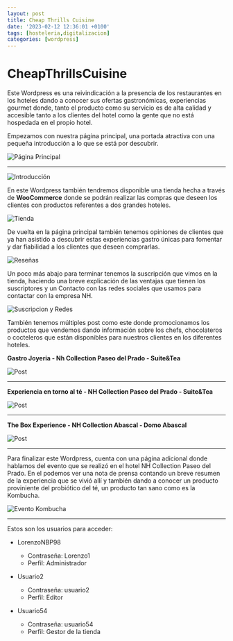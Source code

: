 ```yaml
---
layout: post
title: Cheap Thrills Cuisine
date: '2023-02-12 12:36:01 +0100'
tags: [hosteleria,digitalizacion]
categories: [wordpress]
---
```


# CheapThrillsCuisine

Este Wordpress es una reivindicación a la presencia de los restaurantes en los hoteles dando a conocer sus ofertas gastronómicas, experiencias gourmet donde, tanto el producto como su servicio es de alta calidad y accesible tanto a los clientes del hotel como la gente que no está hospedada en el propio hotel.

Empezamos con nuestra página principal, una portada atractiva con una pequeña introducción a lo que se está por descubrir.

![Página Principal](https://images2.imgbox.com/d9/87/Zv1eLxBU_o.jpg "Página Principal")


-------------------------- 



![Introducción](https://images2.imgbox.com/d5/44/j7jvI2Dr_o.jpg "Página Principal")

En este Wordpress también tendremos disponible una tienda hecha a través de **WooCommerce** donde se podrán realizar las compras que deseen los clientes con productos referentes a dos grandes hoteles.

![Tienda](https://images2.imgbox.com/b1/db/Ixl3Nl7h_o.jpg "Tienda")

De vuelta en la página principal también tenemos opiniones de clientes que ya han asistido a descubrir estas experiencias gastro únicas para fomentar y dar fiabilidad a los clientes que deseen comprarlas.

![Reseñas](https://images2.imgbox.com/65/03/0LG0lrpY_o.jpg "Reseñas")

Un poco más abajo para terminar tenemos la suscripción que vimos en la tienda, haciendo una breve explicación de las ventajas que tienen los suscriptores y un Contacto con las redes sociales que usamos para contactar con la empresa NH.


![Suscripcion y Redes](https://images2.imgbox.com/38/aa/ErUnSKqB_o.jpg "Suscripcion y Redes")


También tenemos múltiples post como este donde promocionamos los productos que vendemos dando información sobre los chefs, chocolateros o cocteleros que están disponibles para nuestros clientes en los diferentes hoteles.

**Gastro Joyeria - Nh Collection Paseo del Prado - Suite&Tea**

![Post](https://images2.imgbox.com/59/63/VlmKLuRZ_o.jpg "Post")


----------


**Experiencia en torno al té - NH Collection Paseo del Prado - Suite&Tea**

![Post](https://images2.imgbox.com/06/04/LClyvYvz_o.jpg "Post")


------------


**The Box Experience - NH Collection Abascal - Domo Abascal**

![Post](https://images2.imgbox.com/43/7c/DyOeS8JS_o.jpg "Post")


------

Para finalizar este Wordpress, cuenta con una página adicional donde hablamos del evento que se realizó en el hotel NH Collection Paseo del Prado.
En el podemos ver una nota de prensa contando un breve resumen de la experiencia que se vivió allí y también dando a conocer un producto proviniente del probiótico del té, un producto tan sano como es la Kombucha.

![Evento Kombucha](https://images2.imgbox.com/3d/44/7EpaVM86_o.jpg "Evento Kombucha")

-------

Estos son los usuarios para acceder:

 - LorenzoNBP98
   - Contraseña: Lorenzo1
   - Perfil: Administrador
  
  - Usuario2
    - Contraseña: usuario2
    - Perfil: Editor
  
  - Usuario54
    - Contraseña: usuario54
    - Perfil: Gestor de la tienda
    